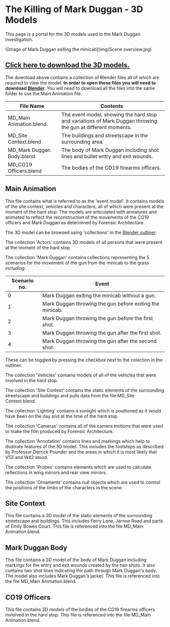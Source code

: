 # The Killing of Mark Duggan - 3D Models

This page is a portal for the 3D models used in the Mark Duggan investigation.

![Image of Mark Duggan exiting the minicab](img/Scene overview.jpg)

## [**Click here to download the 3D models.**](https://fa-public-assets.fra1.digitaloceanspaces.com/MarkDuggan/Mark%20Duggan_3D%20Models.zip)

The download above contains a collection of Blender files all of which are required to view the model. **In order to open these files you will need to download [Blender](https://www.blender.org/download/).**  You will need to download all the files into the same folder to use the Main Animation file.

| File Name | Contents |
|---|---|
| MD_Main Animation.blend | The event model, showing the hard stop and variations of Mark Duggan throwing the gun at different moments. |
| MD_Site Context.blend | The buildings and streetscape in the surrounding area. |
| MD_Mark Duggan Body.blend | The body of Mark Duggan including shot lines and bullet entry and exit wounds. |
| MD_CO19 Officers.blend | The bodies of the CO19 firearms officers. |

## Main Animation

This file contains what is referred to as the 'event model'.  It contains models of the site context, vehicles and characters, all of which were present at the moment of the hard stop.  The models are articulated with armatures and animated to reflect the reconstruction of the movements of the CO19 officers and Mark Duggan as determined by Forensic Architecture.

The 3D model can be browsed using 'collections' in the [Blender outliner](https://docs.blender.org/manual/en/latest/scene_layout/view_layers/introduction.html#outliner).

The collection 'Actors' contains 3D models of all persons that were present at the moment of the hard stop.  

The collection 'Mark Duggan' contains collections representing the 5 scenarios for the movement of the gun from the minicab to the grass including:

| Scenario no. | Event |
|---|---|
|0| Mark Duggan exiting the minicab without a gun.|
|1| Mark Duggan throwing the gun before exiting the minicab.|
|2| Mark Duggan throwing the gun before the first shot.|  
|3| Mark Duggan throwing the gun after the first shot.|
|4| Mark Duggan throwing the gun after the second shot.|

These can be toggled by pressing the checkbox next to the colection in the outliner.

The collection 'Vehicles' contains models of all of the vehicles that were involved in the hard stop.

The collection 'Site Context' contains the static elements of the surrounding streetscape and buildings and pulls data from the file MD_Site Context.blend.

The collection 'Lighting' contains a sunlight which is positioned as it would have been on the day and at the time of the hard stop.

The collection 'Cameras' contains all of the camera motions that were used to make the film produced by Forensic Architecture.

The collection 'Annotation' contains lines and markings which help to illustrate features of the 3D model.  This includes the footsteps as described by Professor Derrick Pounder and the areas in which it is most likely that V53 and W42 stood.

The collection 'Probes' contains elements which are used to calculate reflections in wing mirrors and rear view mirrors.

The collection 'Ornaments' contains null objects which are used to control the positions of the limbs of the characters in the scene.

## Site Context

This file contains a 3D model of the static elements of the surrounding streetscape and buildings.  This includes Ferry Lane, Jarrow Road and parts of Emily Bowes Court.  This file is referenced into the file MD_Main Animation.blend.

## Mark Duggan Body

This file contains a 3D model of the body of Mark Duggan including markings for the entry and exit wounds created by the two shots.  It also contains two shot lines indicating thir path through Mark Duggan's body.  The model also includes Mark Duggan's jacket. This file is referenced into the file MD_Main Animation.blend.

## CO19 Officers

This file contains 3D models of the bodies of the CO19 firearms officers invlolved in the hard stop. This file is referenced into the file MD_Main Animation.blend.

